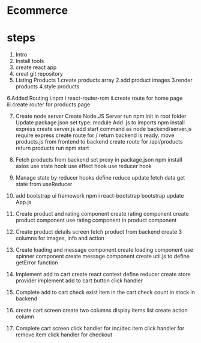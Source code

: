 # Ecommerce

# steps

1. Intro
2. Install tools
3. create react app
4. creat git repository
5. Listing Products
   1.create products array
   2.add product images
   3.render products
   4.style products

6.Added Routing
i.npm i react-router-rom
ii.create route for home page
iii.create router for products page

7. Create node server
   Create Node.JS Server
   run npm init in root folder
   Update package.json set type: module
   Add .js to imports
   npm install express
   create server.js
   add start command as node backend/server.js
   require express
   create route for / return backend is ready.
   move products.js from frontend to backend
   create route for /api/products
   return products
   run npm start

8. Fetch products from backend
   set proxy in package.json
   npm install axios
   use state hook
   use effect hook
   use reducer hook
9. Manage state by reducer hooks
   define reduce
   update fetch data
   get state from useReducer
10. add bootstrap ui framework
    npm i react-bootstrap bootstrap
    update App.js
11. Create product and rating component
    create rating component
    create product component
    use rating component in product component
12. Create product details screen
    fetch product from backend
    create 3 columns for images, info and action
13. Create loading and message component
    create loading component
    use spinner component
    create message component
    create util.js to define getError function
14. Implement add to cart
    create react context
    define reducer
    create store provider
    implement add to cart button click handler
15. Complete add to cart
    check exist item in the cart
    check count in stock in backend
16. create cart screen
    create two columns
    display items list
    create action column
17. Complete cart screen
    click handler for inc/dec item
    click handler for remove item
    click handler for checkout
